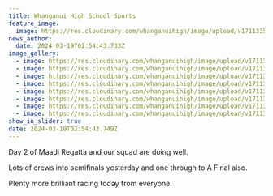 ```yaml
---
title: Whanganui High School Sports
feature_image:
  image: https://res.cloudinary.com/whanganuihigh/image/upload/v1711335253/News/mr1.jpg
news_author:
  date: 2024-03-19T02:54:43.733Z
image_gallery:
  - image: https://res.cloudinary.com/whanganuihigh/image/upload/v1711335254/News/mr6.jpg
  - image: https://res.cloudinary.com/whanganuihigh/image/upload/v1711335254/News/mr5.jpg
  - image: https://res.cloudinary.com/whanganuihigh/image/upload/v1711335253/News/mr4.jpg
  - image: https://res.cloudinary.com/whanganuihigh/image/upload/v1711335255/News/mr8.jpg
  - image: https://res.cloudinary.com/whanganuihigh/image/upload/v1711335255/News/mr7.jpg
  - image: https://res.cloudinary.com/whanganuihigh/image/upload/v1711335255/News/mr9.jpg
  - image: https://res.cloudinary.com/whanganuihigh/image/upload/v1711335253/News/mr3.jpg
  - image: https://res.cloudinary.com/whanganuihigh/image/upload/v1711335253/News/mr2.jpg
show_in_slider: true
date: 2024-03-19T02:54:43.749Z
---
```

Day 2 of Maadi Regatta and our squad are doing well.

Lots of crews into semifinals yesterday and one through to A Final also.

Plenty more brilliant racing [](<>)today from everyone.